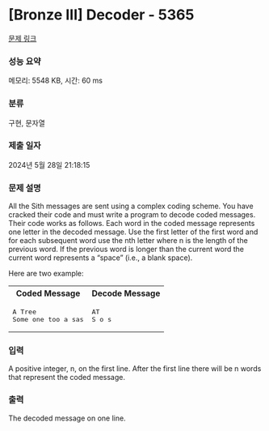 # [Bronze III] Decoder - 5365 

[문제 링크](https://www.acmicpc.net/problem/5365) 

### 성능 요약

메모리: 5548 KB, 시간: 60 ms

### 분류

구현, 문자열

### 제출 일자

2024년 5월 28일 21:18:15

### 문제 설명

<p>All the Sith messages are sent using a complex coding scheme. You have cracked their code and must write a program to decode coded messages. Their code works as follows. Each word in the coded message represents one letter in the decoded message. Use the first letter of the first word and for each subsequent word use the nth letter where n is the length of the previous word. If the previous word is longer than the current word the current word represents a “space” (i.e., a blank space).</p>

<p>Here are two example:</p>

<table class="table table-bordered">
	<tbody>
		<tr>
			<th>Coded Message</th>
			<th>Decode Message</th>
		</tr>
		<tr>
			<td>
			<pre>A Tree
Some one too a sas
</pre>
			</td>
			<td>
			<pre>AT
S o s
</pre>
			</td>
		</tr>
	</tbody>
</table>

### 입력 

 <p>A positive integer, n, on the first line. After the first line there will be n words that represent the coded message.</p>

### 출력 

 <p>The decoded message on one line.</p>

